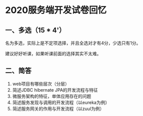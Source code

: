 # 2020服务端开发试卷回忆

## 一、多选（15 * 4'）

名为多选，实际上是不定项选择，并且全选对才有4分，少选只有1分。

建议好好听课，如果听课前面的选择其实不太难。

## 二、简答

1. web项目有哪些层次（分层）
2. 简述JDBC hibernate JPA的开发流程与特征
3. 微服务架构的特征，单体应用存在的问题
4. 简述服务发现与调用的开发流程（以eureka为例）
5. 简述服务网关的作用与开发流程（以zuul为例）